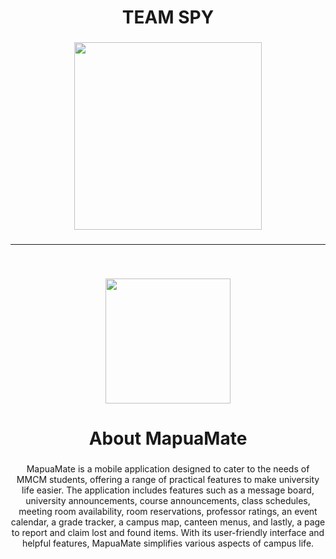 <h1 align="center">TEAM SPY</h1>

###

<div align="center">
  <img height="300" src="https://i.imgur.com/oiueGHa.png"  />
</div>

###

---

<br>

###

<div align="center">
  <img height="200" src="https://i.imgur.com/I21VoHB.png"  />
</div>

###

<h1 align="center">About MapuaMate</h1>

###

<p align="center">MapuaMate is a mobile application designed to cater to the needs of MMCM students, offering a range of practical features to make university life easier. The application includes features such as a message board, university announcements, course announcements, class schedules, meeting room availability, room reservations, professor ratings, an event calendar, a grade tracker, a campus map, canteen menus, and lastly, a page to report and claim lost and found items. With its user-friendly interface and helpful features, MapuaMate simplifies various aspects of campus life.</p>

###
